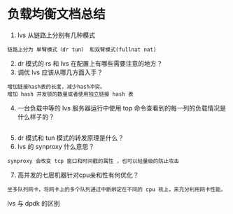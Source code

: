 # 负载均衡文档总结
1. lvs 从链路上分别有几种模式
```
链路上分为 单臂模式（dr tun） 和双臂模式(fullnat nat)
```
2. dr 模式的 rs 和 lvs 在配置上有哪些需要注意的地方？
3. 调优 lvs 应该从哪几方面入手？
```
增加链接hash表的长度，减少hash冲突。
增加 hash 并发锁的数量或者使用独立链接 hash 表
```
4. 一台负载中等的 lvs 服务器运行中使用 top 命令查看到的每一列的负载情况是什么样子的？
```

```
5. dr 模式和 tun 模式的转发原理是什么？
6. lvs 的 synproxy 什么意思？
```
synproxy 会改变 tcp 窗口和时间戳的属性 ，也可以轻量级的防止攻击
```
7. 高并发的七层机器针对cpu亲和性有何优化？
```
坐多队列网卡，将网卡上的多个队列通过中断绑定在不同的 cpu 核上，来充分利用网卡性能。
```

lvs 与 dpdk 的区别

